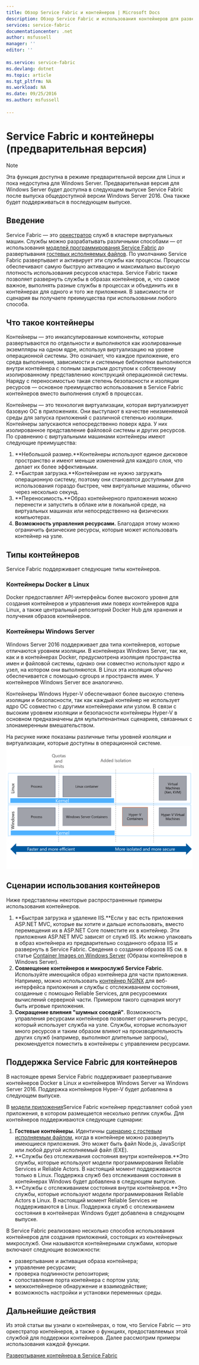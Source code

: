 ```yaml
---
title: Обзор Service Fabric и контейнеров | Microsoft Docs
description: Обзор Service Fabric и использования контейнеров для развертывания приложений микрослужб. В этой статье содержатся общие сведения об использовании контейнеров и возможностях, предоставляемых Service Fabric
services: service-fabric
documentationcenter: .net
author: msfussell
manager: ''
editor: ''

ms.service: service-fabric
ms.devlang: dotnet
ms.topic: article
ms.tgt_pltfrm: NA
ms.workload: NA
ms.date: 09/25/2016
ms.author: msfussell

---
```

# <a name="preview:-service-fabric-and-containers"></a>Service Fabric и контейнеры (предварительная версия)
> [!NOTE]
> Эта функция доступна в режиме предварительной версии для Linux и пока недоступна для Windows Server. Предварительная версия для Windows Server будет доступна в следующем выпуске Service Fabric после выпуска общедоступной версии Windows Server 2016. Она также будет поддерживаться в последующем выпуске.
> 
> 

## <a name="introduction"></a>Введение
Service Fabric — это [оркестратор](service-fabric-cluster-resource-manager-introduction.md) служб в кластере виртуальных машин. Службы можно разрабатывать различными способами — от использования [моделей программирования Service Fabric](service-fabric-choose-framework.md) до развертывания [гостевых исполняемых файлов](service-fabric-deploy-existing-app.md). По умолчанию Service Fabric развертывает и активирует эти службы как процессы. Процессы обеспечивают самую быструю активацию и максимально высокую плотность использования ресурсов кластера. Service Fabric также позволяет развернуть службы в образах контейнеров, и, что самое важное, выполнять разные службы в процессах и объединить их в контейнерах для одного и того же приложения. В зависимости от сценария вы получаете преимущества при использовании любого способа.

## <a name="what-are-containers?"></a>Что такое контейнеры
Контейнеры — это инкапсулированные компоненты, которые развертываются по отдельности и выполняются как изолированные экземпляры на одном ядре, используя виртуализацию на уровне операционной системы. Это означает, что каждое приложение, его среда выполнения, зависимости и системные библиотеки выполняются внутри контейнера с полным закрытым доступом к собственному изолированному представлению конструкций операционной системы. Наряду с переносимостью такая степень безопасности и изоляции ресурсов — основное преимущество использования в Service Fabric контейнеров вместо выполнения служб в процессах. 

Контейнеры — это технология виртуализации, которая виртуализирует базовую ОС в приложениях. Они выступают в качестве неизменяемой среды для запуска приложений с различной степенью изоляции. Контейнеры запускаются непосредственно поверх ядра. У них изолированное представление файловой системы и других ресурсов. По сравнению с виртуальными машинами контейнеры имеют следующие преимущества:

1. **Небольшой размер.**Контейнеры используют единое дисковое пространство и имеют меньше изменений для каждого слоя, что делает их более эффективными.
2. **Быстрая загрузка.**Контейнерам не нужно загружать операционную систему, поэтому они становятся доступными для использования гораздо быстрее, чем виртуальные машины, обычно через несколько секунд.
3. **Переносимость.**Образ контейнерного приложения можно перенести и запустить в облаке или в локальной среде, на виртуальных машинах или непосредственно на физических компьютерах.
4. **Возможность управления ресурсами.** Благодаря этому можно ограничить физические ресурсы, которые может использовать контейнер на узле.

## <a name="container-types"></a>Типы контейнеров
Service Fabric поддерживает следующие типы контейнеров.

### <a name="docker-containers-on-linux"></a>Контейнеры Docker в Linux
Docker предоставляет API-интерфейсы более высокого уровня для создания контейнеров и управления ими поверх контейнеров ядра Linux, а также центральный репозиторий Docker Hub для хранения и получения образов контейнеров. 

### <a name="windows-server-containers"></a>Контейнеры Windows Server
Windows Server 2016 поддерживает два типа контейнеров, которые отличаются уровнем изоляции. В контейнерах Windows Server, так же, как и в контейнерах Docker, предусмотрена изоляция пространства имен и файловой системы, однако они совместно используют ядро и узел, на котором они выполняются. В Linux эта изоляция обычно обеспечивается с помощью cgroups и пространств имен. У контейнеров Windows Server все аналогично. 

Контейнеры Windows Hyper-V обеспечивают более высокую степень изоляции и безопасности, так как каждый контейнер не использует ядро ОС совместно с другими контейнерами или узлом. В связи с высоким уровнем изоляции и безопасности контейнеры Hyper-V в основном предназначены для мультитенантных сценариев, связанных с злонамеренным вмешательством.

На рисунке ниже показаны различные типы уровней изоляции и виртуализации, которые доступны в операционной системе.
![Платформа Service Fabric][Image1]

## <a name="scenarios-for-using-containers"></a>Сценарии использования контейнеров
Ниже представлены некоторые распространенные примеры использования контейнеров.

1. **Быстрая загрузка и удаление IIS.**Если у вас есть приложения ASP.NET MVC, которые вы хотите и дальше использовать, вместо перемещения их в ASP.NET Core поместите их в контейнер. Эти приложения ASP.NET MVC зависят от служб IIS. Их можно упаковать в образ контейнера из предварительно созданного образа IIS и развернуть в Service Fabric. Сведения о создании образов IIS см. в статье [Container Images on Windows Server](https://msdn.microsoft.com/virtualization/windowscontainers/quick_start/quick_start_images) (Образы контейнеров в Windows Server).
2. **Совмещение контейнеров и микрослужб Service Fabric**. Используйте имеющийся образ контейнера для части приложения. Например, можно использовать [контейнер NGINX](https://hub.docker.com/_/nginx/) для веб-интерфейса приложения и службы с отслеживанием состояния, созданные с помощью Reliable Services, для ресурсоемких вычислений серверной части. Примером такого сценария могут быть игровые приложения.
3. **Сокращение влияния "шумных соседей"**. Возможность управления ресурсами контейнеров позволяет ограничить ресурс, который использует служба на узле. Службы, которые используют много ресурсов и таким образом влияют на производительность других служб (например, выполняют длительные запросы), рекомендуется поместить в контейнеры с управлением ресурсами.

## <a name="service-fabric-support-for-containers"></a>Поддержка Service Fabric для контейнеров
В настоящее время Service Fabric поддерживает развертывание контейнеров Docker в Linux и контейнеров Windows Server на Windows Server 2016. Поддержка контейнеров Hyper-V будет добавлена в следующем выпуске. 

В [модели приложения](service-fabric-application-model.md)Service Fabric контейнер представляет собой узел приложения, в котором размещается несколько реплик службы. Для контейнеров поддерживаются следующие сценарии:

1. **Гостевые контейнеры.** Идентичны [сценарию с гостевым исполняемым файлом](service-fabric-deploy-existing-app.md), когда в контейнере можно развернуть имеющиеся приложения. Это может быть файл Node.js, JavaScript или любой другой исполняемый файл (EXE).
2. **Службы без отслеживания состояния внутри контейнеров.**Это службы, которые используют модели программирования Reliable Services и Reliable Actors. В настоящий момент поддерживаются только в Linux. Поддержка служб без отслеживания состояния в контейнерах Windows будет добавлена в следующем выпуске.
3. **Службы с отслеживанием состояния внутри контейнеров.**Это службы, которые используют модели программирования Reliable Actors в Linux. В настоящий момент Reliable Services не поддерживаются в Linux.  Поддержка служб с отслеживанием состояния в контейнерах Windows будет добавлена в следующем выпуске.

В Service Fabric реализовано несколько способов использования контейнеров для создания приложений, состоящих из контейнерных микрослужб. Они называются контейнерными службами, которые включают следующие возможности:

* развертывание и активация образа контейнера;
* управление ресурсами;
* проверка подлинности репозитория;
* сопоставление порта контейнера с портом узла;
* межконтейнерное обнаружение и взаимодействие;
* возможность настройки и установки переменных среды.

## <a name="next-steps"></a>Дальнейшие действия
Из этой статьи вы узнали о контейнерах, о том, что Service Fabric — это оркестратор контейнеров, а также о функциях, предоставляемых этой службой для поддержки контейнеров. Далее рассмотрим примеры использования каждой функции. 

[Развертывание контейнера в Service Fabric](service-fabric-deploy-container.md)

[Image1]: media/service-fabric-containers/Service-Fabric-Types-of-Isolation.png




<!--HONumber=Oct16_HO2-->


